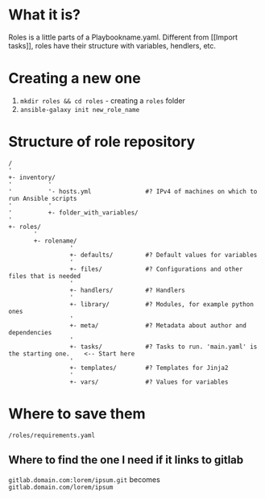 # What it is?

Roles is a little parts of a Playbookname.yaml. Different from [[Import tasks]], roles have their structure with variables, hendlers, etc.








# Creating a new one
1. `mkdir roles && cd roles` - creating a `roles` folder
2. `ansible-galaxy init new_role_name`









#                  Structure of role repository

```
/
'
+- inventory/
'          '
'          '- hosts.yml               #? IPv4 of machines on which to run Ansible scripts
'          '
'          +- folder_with_variables/
'
+- roles/
       '
       +- rolename/
                 '
                 +- defaults/         #? Default values for variables
                 '
                 +- files/            #? Configurations and other files that is needed
                 '
                 +- handlers/         #? Handlers
                 '
                 +- library/          #? Modules, for example python ones
                 '
                 +- meta/             #? Metadata about author and dependencies
                 '
                 +- tasks/            #? Tasks to run. 'main.yaml' is the starting one.    <-- Start here
                 '
                 +- templates/        #? Templates for Jinja2
                 '
                 +- vars/             #? Values for variables
```









#                  Where to save them

`/roles/requirements.yaml`










##                 Where to find the one I need if it links to gitlab

`gitlab.domain.com:lorem/ipsum.git` becomes
`gitlab.domain.com/lorem/ipsum`